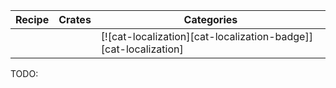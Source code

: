 | Recipe | Crates | Categories |
|--------|--------|------------|
|  |  | [![cat-localization][cat-localization-badge]][cat-localization] |
<div class="hidden">
TODO:
</div>
